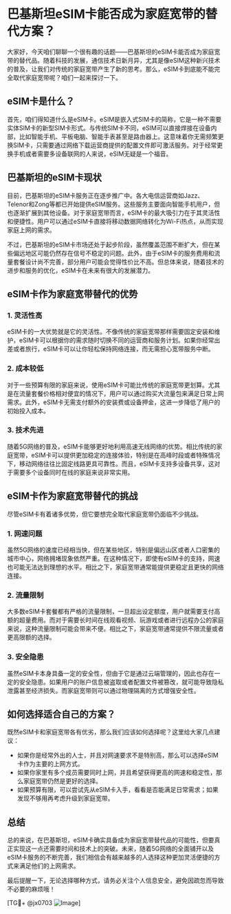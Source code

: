# 巴基斯坦eSIM卡能否成为家庭宽带的替代方案？

大家好，今天咱们聊聊一个很有趣的话题——巴基斯坦的eSIM卡能否成为家庭宽带的替代品。随着科技的发展，通信技术日新月异，尤其是像eSIM这种新兴技术的普及，让我们对传统的家庭宽带产生了新的思考。那么，eSIM卡到底能不能完全取代家庭宽带呢？咱们一起来探讨一下。

## eSIM卡是什么？

首先，咱们得知道什么是eSIM卡。eSIM是嵌入式SIM卡的简称，它是一种不需要实体SIM卡的新型SIM卡形式。与传统SIM卡不同，eSIM可以直接焊接在设备内部，比如智能手机、平板电脑、智能手表甚至是路由器上。这意味着你无需频繁更换SIM卡，只需要通过网络下载运营商提供的配置文件即可激活服务。对于经常更换手机或者需要多设备联网的人来说，eSIM无疑是一个福音。

## 巴基斯坦的eSIM卡现状

目前，巴基斯坦的eSIM卡服务正在逐步推广中。各大电信运营商如Jazz、Telenor和Zong等都已开始提供eSIM服务。这些服务主要面向智能手机用户，但也逐渐扩展到其他设备。对于家庭宽带而言，eSIM卡的最大吸引力在于其灵活性和便捷性。用户可以通过eSIM卡直接将移动数据网络转化为Wi-Fi热点，从而实现家庭上网的需求。

不过，巴基斯坦的eSIM卡市场还处于起步阶段，虽然覆盖范围不断扩大，但在某些偏远地区可能仍然存在信号不稳定的问题。此外，由于eSIM卡的服务费用和流量套餐设计尚不完善，部分用户可能会觉得性价比不高。但总体来说，随着技术的进步和服务的优化，eSIM卡在未来有很大的发展潜力。

## eSIM卡作为家庭宽带替代的优势

### 1. 灵活性高

eSIM卡的一大优势就是它的灵活性。不像传统的家庭宽带那样需要固定安装和维护，eSIM卡可以根据你的需求随时切换不同的运营商和服务计划。如果你经常出差或者旅行，eSIM卡可以让你轻松保持网络连接，而无需担心宽带服务中断。

### 2. 成本较低

对于一些预算有限的家庭来说，使用eSIM卡可能比传统的家庭宽带更划算。尤其是在流量套餐价格相对便宜的情况下，用户可以通过购买大流量包来满足日常上网需求。此外，eSIM卡无需支付额外的安装费或设备押金，这进一步降低了用户的初始投入成本。

### 3. 技术先进

随着5G网络的普及，eSIM卡能够更好地利用高速无线网络的优势。相比传统的家庭宽带，eSIM卡可以提供更加稳定的连接体验，特别是在高峰时段或者特殊情况下，移动网络往往比固定线路更具可靠性。而且，eSIM卡支持多设备共享，这对于需要多个设备同时在线的家庭来说非常实用。

## eSIM卡作为家庭宽带替代的挑战

尽管eSIM卡有着诸多优势，但它要想完全取代家庭宽带仍面临不少挑战。

### 1. 网速问题

虽然5G网络的速度已经相当快，但在某些地区，特别是偏远山区或者人口密集的城市中心，网络拥堵现象依然严重。在这种情况下，即使有eSIM卡的支持，网速也可能无法达到理想的水平。相比之下，家庭宽带通常能提供更稳定且更快的网络连接。

### 2. 流量限制

大多数eSIM卡套餐都有严格的流量限制，一旦超出设定额度，用户就需要支付高额的超量费用。而对于需要长时间在线观看视频、玩游戏或者进行远程办公的家庭来说，这种流量限制可能会带来不便。相比之下，家庭宽带通常提供不限流量或者更高限额的选择。

### 3. 安全隐患

虽然eSIM卡本身具备一定的安全性，但由于它是通过云端管理的，因此也存在一定的安全隐患。如果用户的账户信息被盗取或者配置文件被篡改，就可能导致隐私泄露甚至经济损失。而家庭宽带则可以通过物理隔离的方式增强安全性。

## 如何选择适合自己的方案？

既然eSIM卡和家庭宽带各有优劣，那么我们应该如何选择呢？这里给大家几点建议：

- 如果你是经常外出的人士，并且对网速要求不是特别高，那么可以选择eSIM卡作为主要的上网方式。
- 如果你家里有多个成员需要同时上网，并且希望获得更高的网速和稳定性，那么家庭宽带仍然是更好的选择。
- 如果预算有限，可以尝试先从eSIM卡入手，看看是否能满足日常需求；如果发现不够用再考虑升级到家庭宽带。

## 总结

总的来说，在巴基斯坦，eSIM卡确实具备成为家庭宽带替代品的可能性，但要真正实现这一点还需要时间和技术上的突破。未来，随着5G网络的全面铺开以及eSIM卡服务的不断完善，我们相信会有越来越多的人选择这种更加灵活便捷的方式来满足他们的上网需求。

最后提醒一下，无论选择哪种方式，请务必关注个人信息安全，避免因疏忽而导致不必要的麻烦哦！

[TG💪+ @jx0703 ![Image](https://github.com/user-attachments/assets/dbca1d08-cadb-493c-b0ec-ad6f7a83f270)]
